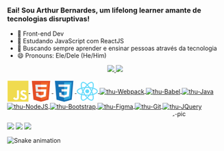 ### Eai! Sou Arthur Bernardes, um lifelong learner amante de tecnologias disruptivas!

- 🔭 Front-end Dev
- 🌱 Estudando JavaScript com ReactJS
- 🤔 Buscando sempre aprender e ensinar pessoas através da tecnologia
- 😄 Pronouns: Ele/Dele (He/Him)

<div align="center">
  <a href="https://github.com/thubernardes">
  <img height="180em" src="https://github-readme-stats.vercel.app/api?username=thubernardes&show_icons=true&theme=tokyonight&include_all_commits=true&count_private=true"/>
  <img height="180em" src="https://github-readme-stats.vercel.app/api/top-langs/?username=thubernardes&layout=compact&langs_count=7&theme=tokyonight"/>
</div>
  
 <div style="display: inline_block"><br>
  <img align="center" alt="thu-Js" height="50" width="50" src="https://raw.githubusercontent.com/devicons/devicon/master/icons/javascript/javascript-plain.svg">
  <img align="center" alt="thu-HTML" height="50" width="50" src="https://raw.githubusercontent.com/devicons/devicon/master/icons/html5/html5-original.svg">
  <img align="center" alt="thu-CSS" height="50" width="50" src="https://raw.githubusercontent.com/devicons/devicon/master/icons/css3/css3-original.svg">
  <img align="center" alt="thu-React" height="50" width="50" src="https://raw.githubusercontent.com/devicons/devicon/master/icons/react/react-original.svg">
  <img align="center" alt="thu-Webpack" height="50" width="50" src="https://cdn.jsdelivr.net/gh/devicons/devicon/icons/webpack/webpack-original.svg"/>
  <img align="center" alt="thu-Babel" height="50" width="50" src="https://cdn.jsdelivr.net/gh/devicons/devicon/icons/babel/babel-original.svg" />
  <img align="center" alt="thu-Java" height="50" width="50" src="https://cdn.jsdelivr.net/gh/devicons/devicon/icons/java/java-original-wordmark.svg" />
  <img align="center" alt="thu-NodeJS" height="50" width="50" src="https://cdn.jsdelivr.net/gh/devicons/devicon/icons/nodejs/nodejs-plain-wordmark.svg" />
  <img align="center" alt="thu-Bootstrap" height="50" width="50" src="https://cdn.jsdelivr.net/gh/devicons/devicon/icons/bootstrap/bootstrap-plain-wordmark.svg" />
  <img align="center" alt="thu-Figma" height="50" width="50" src="https://cdn.jsdelivr.net/gh/devicons/devicon/icons/figma/figma-original.svg" />
  <img align="center" alt="thu-Git" height="50" width="50" src="https://cdn.jsdelivr.net/gh/devicons/devicon/icons/git/git-plain-wordmark.svg" />
  <img align="center" alt="thu-JQuery" height="50" width="50" src="https://cdn.jsdelivr.net/gh/devicons/devicon/icons/jquery/jquery-plain-wordmark.svg" />
  <img align="right" alt="thu-pic" height="150" style="border-radius:150px;" src="https://i.picasion.com/pic92/69a272ba2e85f49288fd69fdd3f7df0f.gif" width="150" height="155" border="0" alt="https://picasion.com/" /></a><br />
 </div>
  
  ##
  
  <div> 
  <a href="https://instagram.com/thubernardes" target="_blank"><img src="https://img.shields.io/badge/-Instagram-%23E4405F?style=for-the-badge&logo=instagram&logoColor=white" target="_blank"></a>
  <a href = "mailto:arthurqzs.ag@gmail.com"><img src="https://img.shields.io/badge/-Gmail-%23333?style=for-the-badge&logo=gmail&logoColor=white" target="_blank"></a>
  <a href="https://www.linkedin.com/in/arthur-bernardes" target="_blank"><img src="https://img.shields.io/badge/-LinkedIn-%230077B5?style=for-the-badge&logo=linkedin&logoColor=white" target="_blank"></a> 
  
   ![Snake animation](https://github.com/thubernardes/thubernardes/blob/output/github-contribution-grid-snake.svg)
  
 </div>
    

   
    

